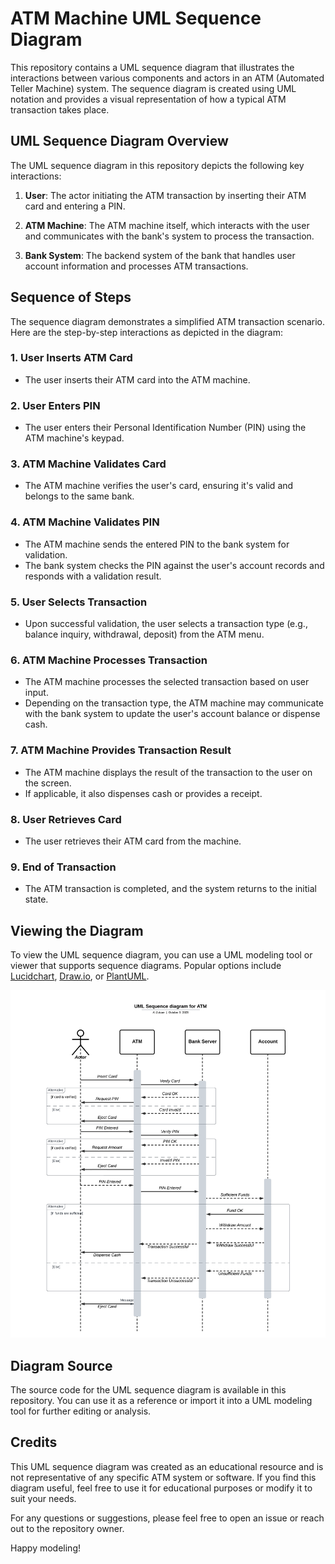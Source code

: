 # ATM Machine UML Sequence Diagram

This repository contains a UML sequence diagram that illustrates the interactions between various components and actors in an ATM (Automated Teller Machine) system. The sequence diagram is created using UML notation and provides a visual representation of how a typical ATM transaction takes place.

## UML Sequence Diagram Overview

The UML sequence diagram in this repository depicts the following key interactions:

1. **User**: The actor initiating the ATM transaction by inserting their ATM card and entering a PIN.

2. **ATM Machine**: The ATM machine itself, which interacts with the user and communicates with the bank's system to process the transaction.

3. **Bank System**: The backend system of the bank that handles user account information and processes ATM transactions.

## Sequence of Steps

The sequence diagram demonstrates a simplified ATM transaction scenario. Here are the step-by-step interactions as depicted in the diagram:

### 1. User Inserts ATM Card
   - The user inserts their ATM card into the ATM machine.

### 2. User Enters PIN
   - The user enters their Personal Identification Number (PIN) using the ATM machine's keypad.

### 3. ATM Machine Validates Card
   - The ATM machine verifies the user's card, ensuring it's valid and belongs to the same bank.

### 4. ATM Machine Validates PIN
   - The ATM machine sends the entered PIN to the bank system for validation.
   - The bank system checks the PIN against the user's account records and responds with a validation result.

### 5. User Selects Transaction
   - Upon successful validation, the user selects a transaction type (e.g., balance inquiry, withdrawal, deposit) from the ATM menu.

### 6. ATM Machine Processes Transaction
   - The ATM machine processes the selected transaction based on user input.
   - Depending on the transaction type, the ATM machine may communicate with the bank system to update the user's account balance or dispense cash.

### 7. ATM Machine Provides Transaction Result
   - The ATM machine displays the result of the transaction to the user on the screen.
   - If applicable, it also dispenses cash or provides a receipt.

### 8. User Retrieves Card
   - The user retrieves their ATM card from the machine.

### 9. End of Transaction
   - The ATM transaction is completed, and the system returns to the initial state.

## Viewing the Diagram

To view the UML sequence diagram, you can use a UML modeling tool or viewer that supports sequence diagrams. Popular options include [Lucidchart](https://www.lucidchart.com/), [Draw.io](https://draw.io/), or [PlantUML](https://plantuml.com/).

![ATM Sequence Diagram](../images/ATM_Seq_Diagram.png)


## Diagram Source

The source code for the UML sequence diagram is available in this repository. You can use it as a reference or import it into a UML modeling tool for further editing or analysis.

## Credits

This UML sequence diagram was created as an educational resource and is not representative of any specific ATM system or software. If you find this diagram useful, feel free to use it for educational purposes or modify it to suit your needs.

For any questions or suggestions, please feel free to open an issue or reach out to the repository owner.

Happy modeling!
